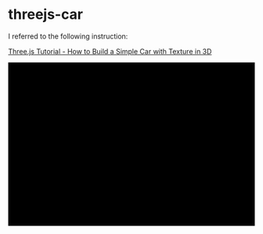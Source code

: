 # threejs-car

I referred to the following instruction:

[Three.js Tutorial - How to Build a Simple Car with Texture in 3D](https://www.freecodecamp.org/news/three-js-tutorial/)

![CUBE](./threejs-car.gif)